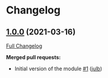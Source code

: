 # Changelog

## [1.0.0](https://github.com/julb/terraform-aws-lambda-auto-start-stop-ec2-autoscalinggroups/tree/1.0.0) (2021-03-16)

[Full Changelog](https://github.com/julb/terraform-aws-lambda-auto-start-stop-ec2-autoscalinggroups/compare/b1e4dd7dccda5cb1e39b71d3cfd422f2062dc7d9...1.0.0)

**Merged pull requests:**

- Initial version of the module [\#1](https://github.com/julb/terraform-aws-lambda-auto-start-stop-ec2-autoscalinggroups/pull/1) ([julb](https://github.com/julb))



